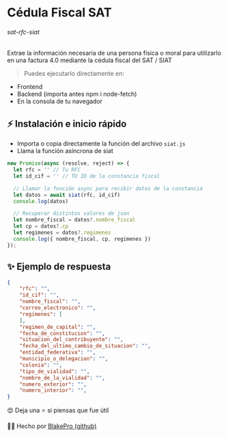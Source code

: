 # Cédula Fiscal SAT
###### sat-rfc-siat
Extrae la información necesaria de una persona física o moral para utilizarlo en una factura 4.0 mediante la cédula fiscal del SAT / SIAT

> Puedes ejecutarlo directamente en:
 - Frontend
 - Backend (importa antes npm i node-fetch)
 - En la consola de tu navegador

## ⚡️ Instalación e inicio rápido
  - Importa o copia directamente la función del archivo `siat.js`
  - Llama la función asíncrona de siat
```js
new Promise(async (resolve, reject) => {
  let rfc = '' // Tu RFC
  let id_cif = '' // TU ID de la constancia fiscal

  // Llamar la función async para recibir datos de la constancia
  let datos = await siat(rfc, id_cif)
  console.log(datos)

  // Recuperar distintos valores de json
  let nombre_fiscal = datos?.nombre_fiscal
  let cp = datos?.cp
  let regimenes = datos?.regimenes
  console.log({ nombre_fiscal, cp, regimenes })
});
```

## ✨ Ejemplo de respuesta
```json
{
    "rfc": "",
    "id_cif": "",
    "nombre_fiscal": "",
    "correo_electronico": "",
    "regimenes": [
    ],
    "regimen_de_capital": "",
    "fecha_de_constitucion": "",
    "situacion_del_contribuyente": "",
    "fecha_del_ultimo_cambio_de_situacion": "",
    "entidad_federativa": "",
    "municipio_o_delegacion": "",
    "colonia": "",
    "tipo_de_vialidad": "",
    "nombre_de_la_vialidad": "",
    "numero_exterior": "",
    "numero_interior": "",
}
```

😍 Deja una ⭐ si piensas que fue útil

👨‍💻 Hecho por [BlakePro (github)](https://github.com/BlakePro)
